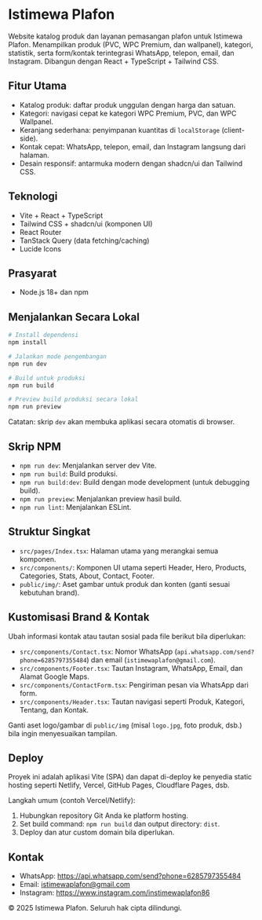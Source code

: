 # Istimewa Plafon

Website katalog produk dan layanan pemasangan plafon untuk Istimewa Plafon. Menampilkan produk (PVC, WPC Premium, dan wallpanel), kategori, statistik, serta form/kontak terintegrasi WhatsApp, telepon, email, dan Instagram. Dibangun dengan React + TypeScript + Tailwind CSS.

## Fitur Utama

- Katalog produk: daftar produk unggulan dengan harga dan satuan.
- Kategori: navigasi cepat ke kategori WPC Premium, PVC, dan WPC Wallpanel.
- Keranjang sederhana: penyimpanan kuantitas di `localStorage` (client-side).
- Kontak cepat: WhatsApp, telepon, email, dan Instagram langsung dari halaman.
- Desain responsif: antarmuka modern dengan shadcn/ui dan Tailwind CSS.

## Teknologi

- Vite + React + TypeScript
- Tailwind CSS + shadcn/ui (komponen UI)
- React Router
- TanStack Query (data fetching/caching)
- Lucide Icons

## Prasyarat

- Node.js 18+ dan npm

## Menjalankan Secara Lokal

```bash
# Install dependensi
npm install

# Jalankan mode pengembangan
npm run dev

# Build untuk produksi
npm run build

# Preview build produksi secara lokal
npm run preview
```

Catatan: skrip `dev` akan membuka aplikasi secara otomatis di browser.

## Skrip NPM

- `npm run dev`: Menjalankan server dev Vite.
- `npm run build`: Build produksi.
- `npm run build:dev`: Build dengan mode development (untuk debugging build).
- `npm run preview`: Menjalankan preview hasil build.
- `npm run lint`: Menjalankan ESLint.

## Struktur Singkat

- `src/pages/Index.tsx`: Halaman utama yang merangkai semua komponen.
- `src/components/`: Komponen UI utama seperti Header, Hero, Products, Categories, Stats, About, Contact, Footer.
- `public/img/`: Aset gambar untuk produk dan konten (ganti sesuai kebutuhan brand).

## Kustomisasi Brand & Kontak

Ubah informasi kontak atau tautan sosial pada file berikut bila diperlukan:

- `src/components/Contact.tsx`: Nomor WhatsApp (`api.whatsapp.com/send?phone=6285797355484`) dan email (`istimewaplafon@gmail.com`).
- `src/components/Footer.tsx`: Tautan Instagram, WhatsApp, Email, dan Alamat Google Maps.
- `src/components/ContactForm.tsx`: Pengiriman pesan via WhatsApp dari form.
- `src/components/Header.tsx`: Tautan navigasi seperti Produk, Kategori, Tentang, dan Kontak.

Ganti aset logo/gambar di `public/img` (misal `logo.jpg`, foto produk, dsb.) bila ingin menyesuaikan tampilan.

## Deploy

Proyek ini adalah aplikasi Vite (SPA) dan dapat di-deploy ke penyedia static hosting seperti Netlify, Vercel, GitHub Pages, Cloudflare Pages, dsb.

Langkah umum (contoh Vercel/Netlify):

1. Hubungkan repository Git Anda ke platform hosting.
2. Set build command: `npm run build` dan output directory: `dist`.
3. Deploy dan atur custom domain bila diperlukan.

## Kontak

- WhatsApp: https://api.whatsapp.com/send?phone=6285797355484
- Email: istimewaplafon@gmail.com
- Instagram: https://www.instagram.com/instimewaplafon86

&copy; 2025 Istimewa Plafon. Seluruh hak cipta dilindungi.

